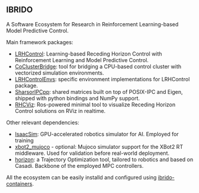 ## IBRIDO
<!-- <h2 align="center" style="text-decoration: none;"> <img src="https://img.shields.io/badge/License-GPLv2-purple.svg" alt="License">

![icon.svg](docs/images/logo.svg)

</h2> -->
A Software Ecosystem for Research in Reinforcement Learning-based Model Predictive Control.

Main framework packages:
- [LRHControl](https://github.com/AndrePatri/LRHControl): Learning-based Receding Horizon Control with Reinforcement Learning and Model Predictive Control.
- [CoClusterBridge](https://github.com/AndrePatri/CoClusterBridge): tool for bridging a CPU-based control cluster with vectorized simulation environments.
- [LRHControlEnvs](https://github.com/AndrePatri/LRHControlEnvs): specific environment implementations for LRHControl package.
- [SharsorIPCpp](https://github.com/AndrePatri/SharsorIPCpp): shared matrices built on top of POSIX-IPC and Eigen, shipped with python bindings and NumPy support.
- [RHCViz](https://github.com/AndrePatri/RHCViz): Ros-powered minimal tool to visualize Receding Horizon Control solutions on RViz in realtime.

Other relevant dependencies:
- [IsaacSim](https://developer.nvidia.com/isaac-sim): GPU-accelerated robotics simulator for AI. Employed for training 
- [xbot2_mujoco](https://github.com/ADVRHumanoids/xbot2_mujoco) - optional: Mujoco simulator support for the XBot2 RT middleware. Used for validation before real-world deployment.
- [horizon](https://github.com/ADVRHumanoids/horizon/tree/andrepatri_devel): a Trajectory Optimization tool, tailored to robotics and based on Casadi. Backbone of the employed MPC controllers.

All the ecosystem can be easily installd and configured using [ibrido-containers](https://github.com/AndrePatri/ibrido-containers). 
